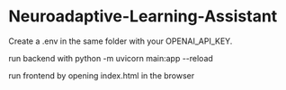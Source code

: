 # Neuroadaptive-Learning-Assistant

Create a .env in the same folder with your OPENAI_API_KEY.

run backend with python -m uvicorn main:app --reload

run frontend by opening index.html in the browser
